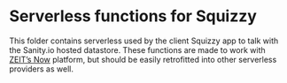 # Serverless functions for Squizzy

This folder contains serverless used by the client Squizzy app to talk with the Sanity.io hosted datastore. These functions are made to work with [ZEIT’s Now](https://zeit.co/now) platform, but should be easily retrofitted into other serverless providers as well.
